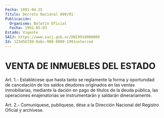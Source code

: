 ```yaml
---
Fecha: 1991-04-25
Título: Decreto Nacional 809/91
Publicación:
  Organismo: Boletín Oficial
  Fecha: 1991-05-03
Estado: Vigente
SAIJ: https://www.saij.gob.ar/DN19910000809
Id: 123456789-0abc-908-0000-1991soterced
---
```

# VENTA DE INMUEBLES DEL ESTADO

<a id="1"></a>
Art.  1.- Establécese que hasta tanto se reglamente la forma y oportunidad  de  cancelación  de  los saldos deudores originados en las ventas inmobiliarias, mediante  la dación en pago de títulos de la deuda pública, las operaciones enajenatorias  se  instrumentarán y saldarán dinerariamente.

<a id="2"></a>
Art. 2.- Comuníquese, publíquese, dése a la Dirección Nacional del Registro Oficial y archívese.
